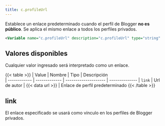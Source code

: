 ```yaml
---
title: c.profileUrl
---
```


Establece un enlace predeterminado cuando el perfil de Blogger **no es público**. Se aplica el mismo enlace a todos los perfiles privados.

```xml
<Variable name="c.profileUrl" description="c.profileUrl" type="string" value="https://blogger.com"/>
```

## Valores disponibles

Cualquier valor ingresado será interpretado como un enlace.

{{< table >}}
| Value        | Nombre        | Tipo                 | Descripción   
| ------------ | ------------- | -------------------- | --------------
| `link`       | Url de autor  | {{< data url >}}  | Enlace de perfil predeterminado
{{< /table >}}


## link

El enlace especificado se usará como vínculo en los perfiles de Blogger privados.
